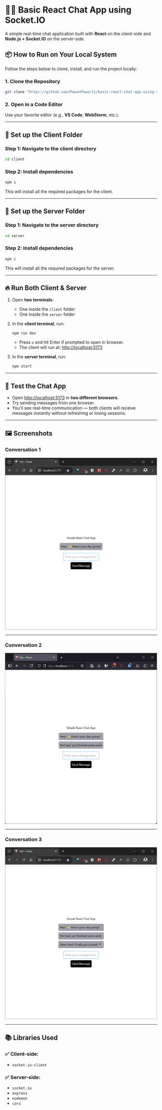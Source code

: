 # 🧑‍💻 Basic React Chat App using Socket.IO

A simple real-time chat application built with **React** on the client-side and **Node.js + Socket.IO** on the server-side.



## 📦 How to Run on Your Local System

Follow the steps below to clone, install, and run the project locally:

### 1. Clone the Repository

```bash
git clone "https://github.com/PawanPawar11/basic-react-chat-app-using-socket.io.git"
````

### 2. Open in a Code Editor

Use your favorite editor (e.g., **VS Code**, **WebStorm**, etc.).

---

## 🔩 Set up the Client Folder

### Step 1: Navigate to the client directory

```bash
cd client
```

### Step 2: Install dependencies

```bash
npm i
```

This will install all the required packages for the client.

---

## 🔩 Set up the Server Folder

### Step 1: Navigate to the server directory

```bash
cd server
```

### Step 2: Install dependencies

```bash
npm i
```

This will install all the required packages for the server.

---

## 🔥 Run Both Client & Server

1. Open **two terminals**:

   * One inside the `client` folder
   * One inside the `server` folder

2. In the **client terminal**, run:

   ```bash
   npm run dev
   ```

   * Press `o` and hit Enter if prompted to open in browser.
   * The client will run at: [http://localhost:5173](http://localhost:5173)

3. In the **server terminal**, run:

   ```bash
   npm start
   ```

---

## 🧪 Test the Chat App

* Open [http://localhost:5173](http://localhost:5173) in **two different browsers**.
* Try sending messages from one browser.
* You'll see real-time communication — both clients will receive messages instantly without refreshing or losing sessions.

---

## 🖼️ Screenshots

### Conversation 1

![Conversation Screenshot 1](./convo-1.png)

---

### Conversation 2

![Conversation Screenshot 2](./convo-2.png)

---

### Conversation 3

![Conversation Screenshot 3](./convo-3.png)

---

## 📚 Libraries Used

### ✅ Client-side:

* `socket.io-client`

### ✅ Server-side:

* `socket.io`
* `express`
* `nodemon`
* `cors`

